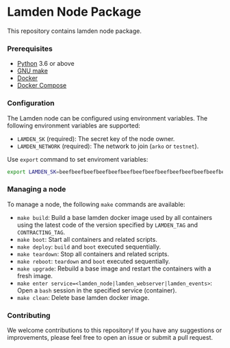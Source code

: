 # Lamden Node Package
This repository contains lamden node package.

### Prerequisites
- [Python](https://www.python.org/) 3.6 or above
- [GNU make](https://www.gnu.org/software/make/)
- [Docker](https://docs.docker.com/get-docker/)
- [Docker Compose](https://docs.docker.com/compose/install/)

### Configuration
The Lamden node can be configured using environment variables. The following environment variables are supported:
- `LAMDEN_SK` (required): The secret key of the node owner.
- `LAMDEN_NETWORK` (required): The network to join (`arko` or `testnet`).

Use `export` command to set enviroment variables:
```bash
export LAMDEN_SK=beefbeefbeefbeefbeefbeefbeefbeefbeefbeefbeefbeefbeefbeefbeefbeef LAMDEN_NETWORK=arko
```

### Managing a node
To manage a node, the following `make` commands are available:
- `make build`: Build a base lamden docker image used by all containers using the latest code of the version specified by `LAMDEN_TAG` and `CONTRACTING_TAG`.
- `make boot`: Start all containers and related scripts.
- `make deploy`: `build` and `boot` executed sequentially.
- `make teardown`: Stop all containers and related scripts.
- `make reboot`: `teardown` and `boot` executed sequentially.
- `make upgrade`: Rebuild a base image and restart the containers with a fresh image.
- `make enter service=<lamden_node|lamden_webserver|lamden_events>`: Open a `bash` session in the specified service (container).
- `make clean`: Delete base lamden docker image.

### Contributing
We welcome contributions to this repository! If you have any suggestions or improvements, please feel free to open an issue or submit a pull request.
